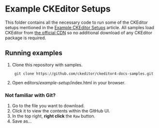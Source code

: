 # Example CKEditor Setups

This folder contains all the necessary code to run some of the CKEditor setups mentioned in the [Example CKEditor Setups](https://ckeditor.com/docs/ckeditor4/latest/guide/dev_example_setups.html) article. All samples load CKEditor from [the official CDN](https://cdn.ckeditor.com/) so no additional download of any CKEditor package is required.

## Running examples

1. Clone this repository with samples.

        git clone https://github.com/ckeditor/ckeditor4-docs-samples.git

2. Open editors/*example-setup*/index.html in your browser.

### Not familiar with Git? ###

1. Go to the file you want to download.
2. Click it to view the contents within the GitHub UI.
3. In the top right, **right click** the `Raw` button.
4. Save as...
